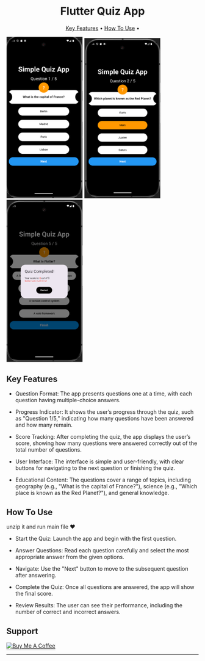 
<h1 align="center">
  Flutter Quiz App
</h1>
<p align="center">
  <a href="#key-features">Key Features</a> •
  <a href="#how-to-use">How To Use</a> •
</p>

 <img src="Screenshot 2025-02-26 201407.png" alt="Main" width="200" ></img>
  <img src="Screenshot 2025-02-26 201443.png" alt="first" width="200" ></img>
   <img src="Screenshot 2025-02-26 201528.png" width="200" ></img>

## Key Features

* Question Format: The app presents questions one at a time, with each question having multiple-choice answers.

* Progress Indicator: It shows the user’s progress through the quiz, such as "Question 1/5," indicating how many questions have been answered and how many remain.

* Score Tracking: After completing the quiz, the app displays the user’s score, showing how many questions were answered correctly out of the total number of questions.

* User Interface: The interface is simple and user-friendly, with clear buttons for navigating to the next question or finishing the quiz.

* Educational Content: The questions cover a range of topics, including geography (e.g., "What is the capital of France?"), science (e.g., "Which place is known as the Red Planet?"), and general knowledge.



## How To Use

unzip it and run main file ❤️

* Start the Quiz: Launch the app and begin with the first question.

* Answer Questions: Read each question carefully and select the most appropriate answer from the given options.

* Navigate: Use the "Next" button to move to the subsequent question after answering.

* Complete the Quiz: Once all questions are answered, the app will show the final score.

* Review Results: The user can see their performance, including the number of correct and incorrect answers.

## Support

<a href="https://buymeacoffee.com/mohamedmkaj" target="_blank"><img src="https://www.buymeacoffee.com/assets/img/custom_images/purple_img.png" alt="Buy Me A Coffee" style="height: 41px !important;width: 174px !important;box-shadow: 0px 3px 2px 0px rgba(190, 190, 190, 0.5) !important;-webkit-box-shadow: 0px 3px 2px 0px rgba(190, 190, 190, 0.5) !important;" ></a>


---
